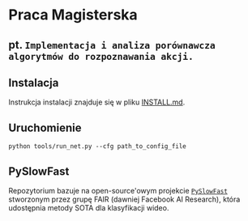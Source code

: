 # Praca Magisterska
## pt. `Implementacja i analiza porównawcza algorytmów do rozpoznawania akcji.`

## Instalacja
Instrukcja instalacji znajduje się w pliku [INSTALL.md](INSTALL.md).

## Uruchomienie
```
python tools/run_net.py --cfg path_to_config_file
```

## PySlowFast
Repozytorium bazuje na open-source'owym projekcie [`PySlowFast`](https://github.com/facebookresearch/SlowFast) stworzonym przez grupę FAIR (dawniej Facebook AI Research), która udostępnia metody SOTA dla klasyfikacji wideo.
